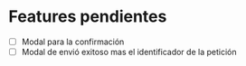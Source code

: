 # Features pendientes

- [ ] Modal para la confirmación
- [ ] Modal de envió exitoso mas el identificador de la petición
